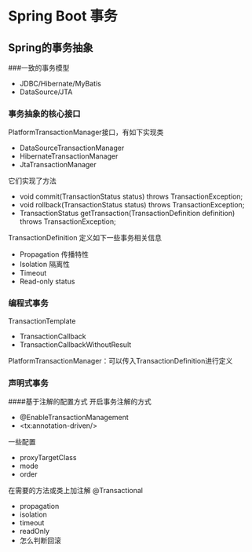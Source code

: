 # Spring Boot 事务

## Spring的事务抽象
###一致的事务模型
* JDBC/Hibernate/MyBatis
* DataSource/JTA

### 事务抽象的核心接口
PlatformTransactionManager接口，有如下实现类
* DataSourceTransactionManager
* HibernateTransactionManager
* JtaTransactionManager

它们实现了方法
* void commit(TransactionStatus status) throws TransactionException;
* void rollback(TransactionStatus status) throws TransactionException;
* TransactionStatus getTransaction(TransactionDefinition definition) throws TransactionException;

TransactionDefinition 定义如下一些事务相关信息
* Propagation 传播特性
* Isolation 隔离性
* Timeout
* Read-only status

### 编程式事务
TransactionTemplate
* TransactionCallback
* TransactionCallbackWithoutResult

PlatformTransactionManager：可以传入TransactionDefinition进行定义

### 声明式事务
####基于注解的配置方式
开启事务注解的方式
* @EnableTransactionManagement
* \<tx:annotation-driven/>

一些配置
* proxyTargetClass
* mode
* order

在需要的方法或类上加注解 @Transactional
* propagation
* isolation
* timeout
* readOnly
* 怎么判断回滚

